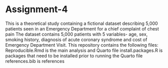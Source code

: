 # Assignment-4
This is a theoretical study containing a fictional dataset describing 5,000 patients seen in an Emergency Department for a chief complaint of chest pain 
The dataset contains 5,000 patients with 5 variables- age, sex, smoking history, diagnosis of acute coronary syndrome and cost of Emergency Department Visit.
This repository contains the following files:
Reproducible.Rmd is the main analysis and Quarto file
install.packages.R is packages that need to be installed prior to running the Quarto file
references.bib is references
